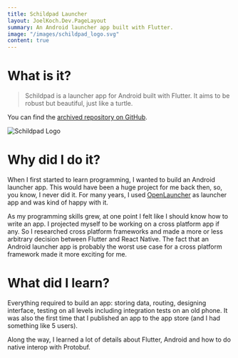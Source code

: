 ```yaml
---
title: Schildpad Launcher
layout: JoelKoch.Dev.PageLayout
summary: An Android launcher app built with Flutter.
image: "/images/schildpad_logo.svg"
content: true
---
```


# What is it?
> Schildpad is a launcher app for Android built with Flutter. It aims to be robust but beautiful, just like a turtle. 

You can find the [archived repository on GitHub](https://github.com/joelpaulkoch/schildpad).

![Schildpad Logo](/images/schildpad_logo.svg "Schildpad Logo")

# Why did I do it?
When I first started to learn programming, I wanted to build an Android launcher app.
This would have been a huge project for me back then, so, you know, I never did it.
For many years, I used [OpenLauncher](https://github.com/OpenLauncherTeam/openlauncher) as launcher app and was kind of happy with it.

As my programming skills grew, at one point I felt like I should know how to write an app.
I projected myself to be working on a cross platform app if any.
So I researched cross platform frameworks and made a more or less arbitrary decision between Flutter and React Native.
The fact that an Android launcher app is probably the worst use case for a cross platform framework made it more exciting for me.

# What did I learn?
Everything required to build an app: storing data, routing, designing interface, testing on all levels including integration tests on an old phone.
It was also the first time that I published an app to the app store (and I had something like 5 users).

Along the way, I learned a lot of details about Flutter, Android and how to do native interop with Protobuf.

